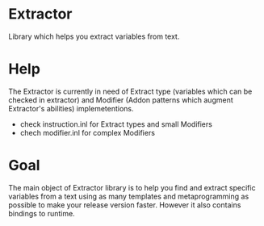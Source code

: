 # Extractor
Library which helps you extract variables from text.

# Help
The Extractor is currently in need of Extract type (variables which can be checked in extractor) and Modifier (Addon patterns which augment Extractor's abilities) implemetentions.

* check instruction.inl for Extract types and small Modifiers
* chech modifier.inl for complex Modifiers

# Goal
The main object of Extractor library is to help you find and extract specific variables from a text using as many templates and metaprogramming as possible to make your release version faster. However it also contains bindings to runtime.

